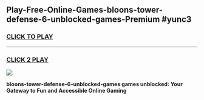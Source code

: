 
## Play-Free-Online-Games-bloons-tower-defense-6-unblocked-games-Premium #yunc3
<h3>
<a href="https://premium.freeplayer.one?title=bloons-tower-defense-6-unblocked-games&ref=8M">CLICK TO PLAY</a></h3>
<hr>

<h3>
<a href="https://premium.freeplayer.one?title=bloons-tower-defense-6-unblocked-games&ref=8M">CLICK 2 PLAY</a>
  
</h3>

<a href="https://premium.freeplayer.one?title=bloons-tower-defense-6-unblocked-games&ref=8M"><img src="https://clearcache.store/games.png"></a>


**bloons-tower-defense-6-unblocked-games games unblocked: Your Gateway to Fun and Accessible Online Gaming**

